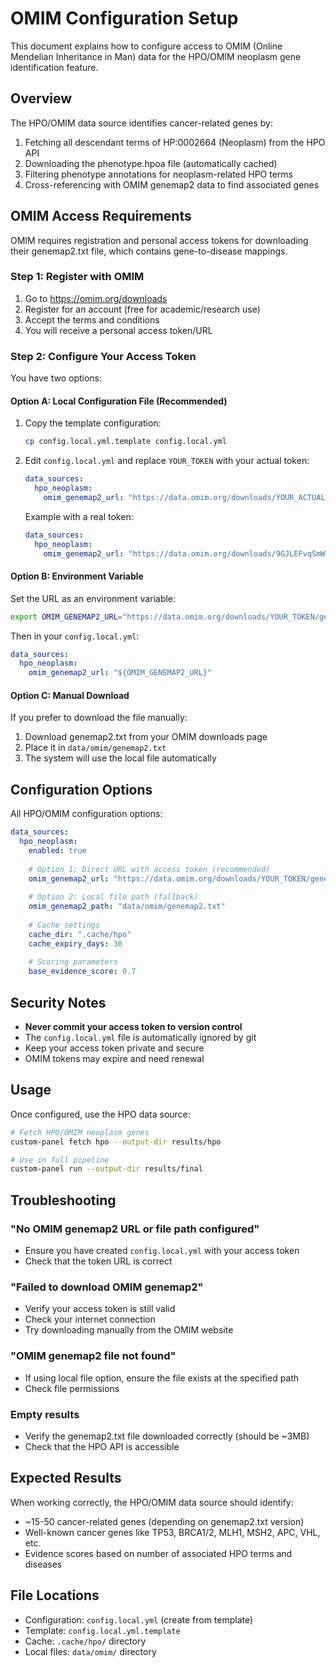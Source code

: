 # OMIM Configuration Setup

This document explains how to configure access to OMIM (Online Mendelian Inheritance in Man) data for the HPO/OMIM neoplasm gene identification feature.

## Overview

The HPO/OMIM data source identifies cancer-related genes by:
1. Fetching all descendant terms of HP:0002664 (Neoplasm) from the HPO API
2. Downloading the phenotype.hpoa file (automatically cached)
3. Filtering phenotype annotations for neoplasm-related HPO terms
4. Cross-referencing with OMIM genemap2 data to find associated genes

## OMIM Access Requirements

OMIM requires registration and personal access tokens for downloading their genemap2.txt file, which contains gene-to-disease mappings.

### Step 1: Register with OMIM

1. Go to https://omim.org/downloads
2. Register for an account (free for academic/research use)
3. Accept the terms and conditions
4. You will receive a personal access token/URL

### Step 2: Configure Your Access Token

You have two options:

#### Option A: Local Configuration File (Recommended)

1. Copy the template configuration:
   ```bash
   cp config.local.yml.template config.local.yml
   ```

2. Edit `config.local.yml` and replace `YOUR_TOKEN` with your actual token:
   ```yaml
   data_sources:
     hpo_neoplasm:
       omim_genemap2_url: "https://data.omim.org/downloads/YOUR_ACTUAL_TOKEN/genemap2.txt"
   ```

   Example with a real token:
   ```yaml
   data_sources:
     hpo_neoplasm:
       omim_genemap2_url: "https://data.omim.org/downloads/9GJLEFvqSmWaImCijeRdVA/genemap2.txt"
   ```

#### Option B: Environment Variable

Set the URL as an environment variable:
```bash
export OMIM_GENEMAP2_URL="https://data.omim.org/downloads/YOUR_TOKEN/genemap2.txt"
```

Then in your `config.local.yml`:
```yaml
data_sources:
  hpo_neoplasm:
    omim_genemap2_url: "${OMIM_GENEMAP2_URL}"
```

#### Option C: Manual Download

If you prefer to download the file manually:

1. Download genemap2.txt from your OMIM downloads page
2. Place it in `data/omim/genemap2.txt`
3. The system will use the local file automatically

## Configuration Options

All HPO/OMIM configuration options:

```yaml
data_sources:
  hpo_neoplasm:
    enabled: true
    
    # Option 1: Direct URL with access token (recommended)
    omim_genemap2_url: "https://data.omim.org/downloads/YOUR_TOKEN/genemap2.txt"
    
    # Option 2: Local file path (fallback)
    omim_genemap2_path: "data/omim/genemap2.txt"
    
    # Cache settings
    cache_dir: ".cache/hpo"
    cache_expiry_days: 30
    
    # Scoring parameters
    base_evidence_score: 0.7
```

## Security Notes

- **Never commit your access token to version control**
- The `config.local.yml` file is automatically ignored by git
- Keep your access token private and secure
- OMIM tokens may expire and need renewal

## Usage

Once configured, use the HPO data source:

```bash
# Fetch HPO/OMIM neoplasm genes
custom-panel fetch hpo --output-dir results/hpo

# Use in full pipeline
custom-panel run --output-dir results/final
```

## Troubleshooting

### "No OMIM genemap2 URL or file path configured"
- Ensure you have created `config.local.yml` with your access token
- Check that the token URL is correct

### "Failed to download OMIM genemap2"
- Verify your access token is still valid
- Check your internet connection
- Try downloading manually from the OMIM website

### "OMIM genemap2 file not found"
- If using local file option, ensure the file exists at the specified path
- Check file permissions

### Empty results
- Verify the genemap2.txt file downloaded correctly (should be ~3MB)
- Check that the HPO API is accessible

## Expected Results

When working correctly, the HPO/OMIM data source should identify:
- ~15-50 cancer-related genes (depending on genemap2.txt version)
- Well-known cancer genes like TP53, BRCA1/2, MLH1, MSH2, APC, VHL, etc.
- Evidence scores based on number of associated HPO terms and diseases

## File Locations

- Configuration: `config.local.yml` (create from template)
- Template: `config.local.yml.template`
- Cache: `.cache/hpo/` directory
- Local files: `data/omim/` directory